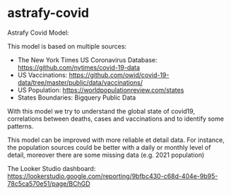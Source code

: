 # astrafy-covid
Astrafy Covid Model:

This model is based on multiple sources:
- The New York Times US Coronavirus Database: https://github.com/nytimes/covid-19-data
- US Vaccinations: https://github.com/owid/covid-19-data/tree/master/public/data/vaccinations/
- US Population: https://worldpopulationreview.com/states
- States Boundaries: Bigquery Public Data

With this model we try to understand the global state of covid19, correlations between deaths, cases and vaccinations and to identify some patterns.

This model can be improved with more reliable et detail data. 
For instance, the population sources could be better with a daily or monthly level of detail, moreover there are some missing data (e.g. 2021 population)

The Looker Studio dashboard: https://lookerstudio.google.com/reporting/9bfbc430-c68d-404e-9b95-78c5ca570e51/page/BChGD